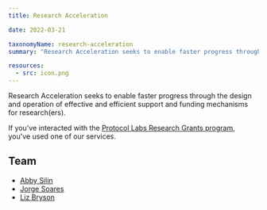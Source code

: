 ```yaml
---
title: Research Acceleration

date: 2022-03-21

taxonomyName: research-acceleration
summary: "Research Acceleration seeks to enable faster progress through the design and operation of effective and efficient support and funding mechanisms."

resources:
  - src: icon.png
---
```


Research Acceleration seeks to enable faster progress through the design and operation of effective and efficient support and funding mechanisms for research(ers).

If you've interacted with the [Protocol Labs Research Grants program](https://grants.protocol.ai/), you've used one of our services.

## Team
* [Abby Silin](/authors/abby-silin/)
* [Jorge Soares](/authors/jorge-soares/)
* [Liz Bryson](/authors/liz-bryson/)

